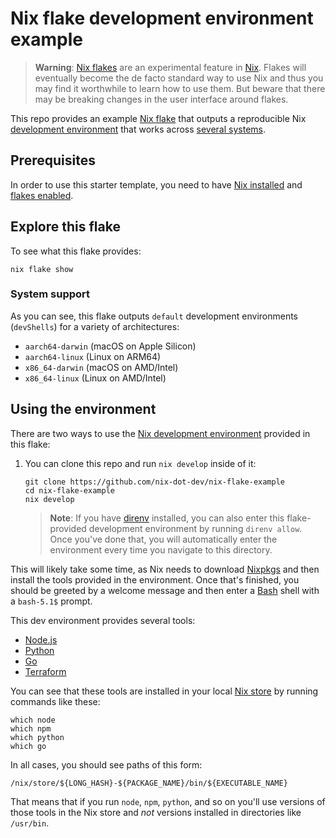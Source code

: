 # Nix flake development environment example

> **Warning**: [Nix flakes][flakes] are an experimental feature in [Nix]. Flakes
> will eventually become the de facto standard way to use Nix and thus you may
> find it worthwhile to learn how to use them. But beware that there may be
> breaking changes in the user interface around flakes.

This repo provides an example [Nix flake][flakes] that outputs a reproducible Nix
[development environment][env] that works across [several systems][systems].

## Prerequisites

In order to use this starter template, you need to have [Nix installed][install]
and [flakes enabled][enable].

## Explore this flake

To see what this flake provides:

```shell
nix flake show
```

### System support

As you can see, this flake outputs `default` development environments
(`devShells`) for a variety of architectures:

- `aarch64-darwin` (macOS on Apple Silicon)
- `aarch64-linux` (Linux on ARM64)
- `x86_64-darwin` (macOS on AMD/Intel)
- `x86_64-linux` (Linux on AMD/Intel)

## Using the environment

There are two ways to use the [Nix development environment][env] provided in
this flake:

1. You can clone this repo and run `nix develop` inside of it:

   ```shell
   git clone https://github.com/nix-dot-dev/nix-flake-example
   cd nix-flake-example
   nix develop
   ```

   > **Note**: If you have [direnv] installed, you can also enter this
   > flake-provided development environment by running `direnv allow`. Once
   > you've done that, you will automatically enter the environment every time
   > you navigate to this directory.


This will likely take some time, as Nix needs to download [Nixpkgs] and then
install the tools provided in the environment. Once that's finished, you should
be greeted by a welcome message and then enter a [Bash] shell with a `bash-5.1$`
prompt.

This dev environment provides several tools:

- [Node.js]
- [Python]
- [Go]
- [Terraform]

You can see that these tools are installed in your local [Nix store][store] by
running commands like these:

```shell
which node
which npm
which python
which go
```

In all cases, you should see paths of this form:

```shell
/nix/store/${LONG_HASH}-${PACKAGE_NAME}/bin/${EXECUTABLE_NAME}
```

That means that if you run `node`, `npm`, `python`, and so on you'll use
versions of those tools in the Nix store and _not_ versions installed in
directories like `/usr/bin`.

[bash]: https://gnu.org/software/bash
[direnv]: https://direnv.net
[enable]: https://nixos.wiki/wiki/Flakes#Enable_flakes
[env]: https://nixos.org/explore
[flakes]: https://nixos.wiki/wiki/Flakes
[go]: https://go.dev
[install]: https://nixos.org/download
[nix]: https://nixos.org
[nix.dev]: https://nix.dev
[nixpkgs]: https://github.com/NixOS/nixpkgs
[node.js]: https://nodejs.org
[python]: https://python.org
[store]: https://nixos.org/manual/nix/stable/command-ref/nix-store
[systems]: #system-support
[terraform]: https://terraform.io
